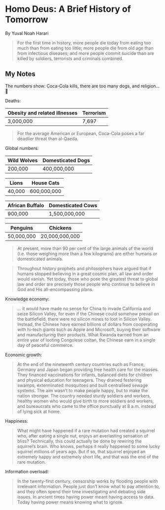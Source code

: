 # Homo Deus: A Brief History of Tomorrow

By Yuval Noah Harari

> For the first time in history, more people die today from eating too much than from eating too little; more people die from old age than from infectious diseases; and more people commit suicide than are killed by soldiers, terrorists and criminals combined.

## My Notes

The numbers show: Coca-Cola kills, there are too many dogs, and religion… 🤔

Deaths:

|Obesity and related illnesses|Terrorism|
|-----------------------------|---------|
|                    3,000,000|    7,697|

> For the average American or European, Coca-Cola poses a far deadlier threat than al-Qaeda.

Global numbers:

|Wild Wolves|Domesticated Dogs|
|-----------|-----------------|
|    200,000|      400,000,000|

|Lions |House Cats |
|------|-----------|
|40,000|600,000,000|

|African Buffalo|Domesticated Cows|
|---------------|-----------------|
|        900,000|    1,500,000,000|

|Penguins  |Chickens      |
|----------|--------------|
|50,000,000|20,000,000,000|

> At present, more than 90 per cent of the large animals of the world (i.e. those weighing more than a few kilograms) are either humans or domesticated animals.

> Throughout history prophets and philosophers have argued that if humans stopped believing in a great cosmic plan, all law and order would vanish. Yet today, those who pose the greatest threat to global law and order are precisely those people who continue to believe in God and His all-encompassing plans.


Knowledge economy:

> … it would have made no sense for China to invade California and seize Silicon Valley, for even if the Chinese could somehow prevail on the battlefield, there were no silicon mines to loot in Silicon Valley. Instead, the Chinese have earned billions of dollars from cooperating with hi-tech giants such as Apple and Microsoft, buying their software and manufacturing their products. What Rwanda earned from an entire year of looting Congolese coltan, the Chinese earn in a single day of peaceful commerce.

Economic growth:

> At the end of the nineteenth century countries such as France, Germany and Japan began providing free health care for the masses. They financed vaccinations for infants, balanced diets for children and physical education for teenagers. They drained festering swamps, exterminated mosquitoes and built centralised sewage systems. The aim wasn’t to make people happy, but to make the nation stronger. The country needed sturdy soldiers and workers, healthy women who would give birth to more soldiers and workers, and bureaucrats who came to the office punctually at 8 a.m. instead of lying sick at home.

Happiness:

> What might have happened if a rare mutation had created a squirrel who, after eating a single nut, enjoys an everlasting sensation of bliss? Technically, this could actually be done by rewiring the squirrel’s brain. Who knows, perhaps it really happened to some lucky squirrel millions of years ago. But if so, that squirrel enjoyed an extremely happy and extremely short life, and that was the end of the rare mutation.

Information overload:

>  In the twenty-first century, censorship works by flooding people with irrelevant information. People just don’t know what to pay attention to, and they often spend their time investigating and debating side issues. In ancient times having power meant having access to data. Today having power means knowing what to ignore.